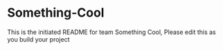 # Something-Cool

This is the initiated README for team Something Cool, Please edit this as you build your project
